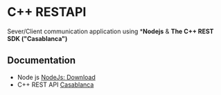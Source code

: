 # C++ RESTAPI 
Sever/Client communication application using ***Nodejs** & **The C++ REST SDK ("Casablanca")**

## Documentation 
- Node js [NodeJs: Download](https://nodejs.org/en/)
- C++ REST API [Casablanca](https://github.com/microsoft/cpprestsdk)

